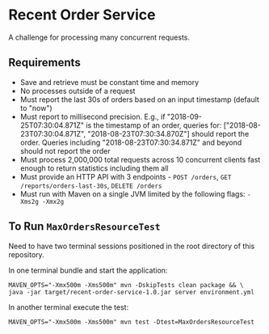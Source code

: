 # Recent Order Service

A challenge for processing many concurrent requests.

## Requirements

* Save and retrieve must be constant time and memory
* No processes outside of a request
* Must report the last 30s of orders based on an input timestamp (default to "now")
* Must report to millisecond precision. E.g., if "2018-09-25T07:30:04.871Z" is the timestamp of an order, queries for: ["2018-08-23T07:30:04.871Z", "2018-08-23T07:30:34.870Z"] should report the order. Queries including "2018-08-23T07:30:34.871Z" and beyond should not report the order
* Must process 2,000,000 total requests across 10 concurrent clients fast enough to return statistics including them all
* Must provide an HTTP API with 3 endpoints - `POST /orders`, `GET /reports/orders-last-30s`, `DELETE /orders`
* Must run with Maven on a single JVM limited by the following flags: `-Xms2g -Xmx2g`

## To Run `MaxOrdersResourceTest`

Need to have two terminal sessions positioned in the root directory of this repository.

In one terminal bundle and start the application:

```
MAVEN_OPTS="-Xmx500m -Xms500m" mvn -DskipTests clean package && \
java -jar target/recent-order-service-1.0.jar server environment.yml
```

In another terminal execute the test:

```
MAVEN_OPTS="-Xmx500m -Xms500m" mvn test -Dtest=MaxOrdersResourceTest
```
